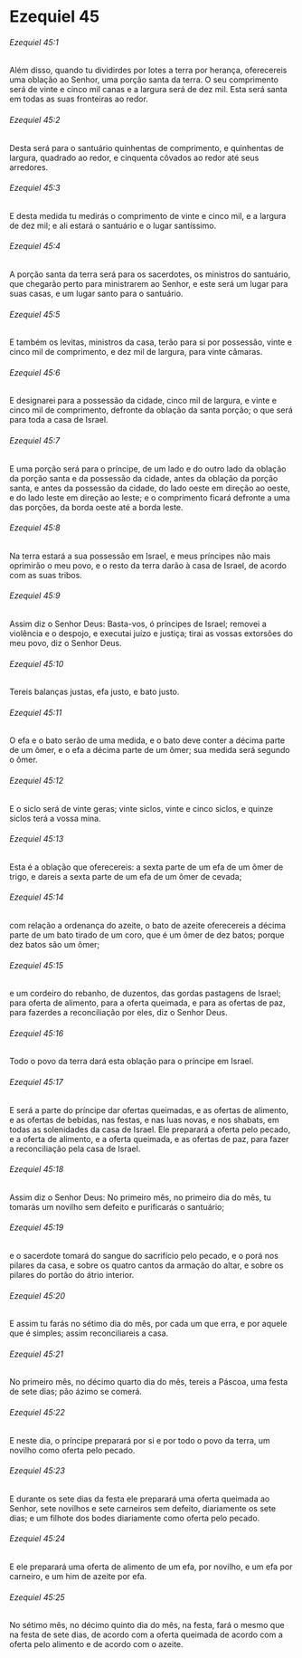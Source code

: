 # Ezequiel 45

###### Ezequiel 45:1

Além disso, quando tu dividirdes por lotes a terra por herança, oferecereis uma oblação ao Senhor, uma porção santa da terra. O seu comprimento será de vinte e cinco mil canas e a largura será de dez mil. Esta será santa em todas as suas fronteiras ao redor.

###### Ezequiel 45:2

Desta será para o santuário quinhentas de comprimento, e quinhentas de largura, quadrado ao redor, e cinquenta côvados ao redor até seus arredores.

###### Ezequiel 45:3

E desta medida tu medirás o comprimento de vinte e cinco mil, e a largura de dez mil; e ali estará o santuário e o lugar santíssimo.

###### Ezequiel 45:4

A porção santa da terra será para os sacerdotes, os ministros do santuário, que chegarão perto para ministrarem ao Senhor, e este será um lugar para suas casas, e um lugar santo para o santuário.

###### Ezequiel 45:5

E também os levitas, ministros da casa, terão para si por possessão, vinte e cinco mil de comprimento, e dez mil de largura, para vinte câmaras.

###### Ezequiel 45:6

E designarei para a possessão da cidade, cinco mil de largura, e vinte e cinco mil de comprimento, defronte da oblação da santa porção; o que será para toda a casa de Israel.

###### Ezequiel 45:7

E uma porção será para o príncipe, de um lado e do outro lado da oblação da porção santa e da possessão da cidade, antes da oblação da porção santa, e antes da possessão da cidade, do lado oeste em direção ao oeste, e do lado leste em direção ao leste; e o comprimento ficará defronte a uma das porções, da borda oeste até a borda leste.

###### Ezequiel 45:8

Na terra estará a sua possessão em Israel, e meus príncipes não mais oprimirão o meu povo, e o resto da terra darão à casa de Israel, de acordo com as suas tribos.

###### Ezequiel 45:9

Assim diz o Senhor Deus: Basta-vos, ó príncipes de Israel; removei a violência e o despojo, e executai juízo e justiça; tirai as vossas extorsões do meu povo, diz o Senhor Deus.

###### Ezequiel 45:10

Tereis balanças justas, efa justo, e bato justo.

###### Ezequiel 45:11

O efa e o bato serão de uma medida, e o bato deve conter a décima parte de um ômer, e o efa a décima parte de um ômer; sua medida será segundo o ômer.

###### Ezequiel 45:12

E o siclo será de vinte geras; vinte siclos, vinte e cinco siclos, e quinze siclos terá a vossa mina.

###### Ezequiel 45:13

Esta é a oblação que oferecereis: a sexta parte de um efa de um ômer de trigo, e dareis a sexta parte de um efa de um ômer de cevada;

###### Ezequiel 45:14

com relação a ordenança do azeite, o bato de azeite oferecereis a décima parte de um bato tirado de um coro, que é um ômer de dez batos; porque dez batos são um ômer;

###### Ezequiel 45:15

e um cordeiro do rebanho, de duzentos, das gordas pastagens de Israel; para oferta de alimento, para a oferta queimada, e para as ofertas de paz, para fazerdes a reconciliação por eles, diz o Senhor Deus.

###### Ezequiel 45:16

Todo o povo da terra dará esta oblação para o príncipe em Israel.

###### Ezequiel 45:17

E será a parte do príncipe dar ofertas queimadas, e as ofertas de alimento, e as ofertas de bebidas, nas festas, e nas luas novas, e nos shabats, em todas as solenidades da casa de Israel. Ele preparará a oferta pelo pecado, e a oferta de alimento, e a oferta queimada, e as ofertas de paz, para fazer a reconciliação pela casa de Israel.

###### Ezequiel 45:18

Assim diz o Senhor Deus: No primeiro mês, no primeiro dia do mês, tu tomarás um novilho sem defeito e purificarás o santuário;

###### Ezequiel 45:19

e o sacerdote tomará do sangue do sacrifício pelo pecado, e o porá nos pilares da casa, e sobre os quatro cantos da armação do altar, e sobre os pilares do portão do átrio interior.

###### Ezequiel 45:20

E assim tu farás no sétimo dia do mês, por cada um que erra, e por aquele que é simples; assim reconciliareis a casa.

###### Ezequiel 45:21

No primeiro mês, no décimo quarto dia do mês, tereis a Páscoa, uma festa de sete dias; pão ázimo se comerá.

###### Ezequiel 45:22

E neste dia, o príncipe preparará por si e por todo o povo da terra, um novilho como oferta pelo pecado.

###### Ezequiel 45:23

E durante os sete dias da festa ele preparará uma oferta queimada ao Senhor, sete novilhos e sete carneiros sem defeito, diariamente os sete dias; e um filhote dos bodes diariamente como oferta pelo pecado.

###### Ezequiel 45:24

E ele preparará uma oferta de alimento de um efa, por novilho, e um efa por carneiro, e um him de azeite por efa.

###### Ezequiel 45:25

No sétimo mês, no décimo quinto dia do mês, na festa, fará o mesmo que na festa de sete dias, de acordo com a oferta queimada de acordo com a oferta pelo alimento e de acordo com o azeite.

